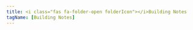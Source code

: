 ```yaml
---
title: <i class="fas fa-folder-open folderIcon"></i>Building Notes
tagName: [Building Notes]
---
```

